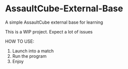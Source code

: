 # AssaultCube-External-Base
A simple AssaultCube external base for learning

This is a WIP project. Expect a lot of issues


HOW TO USE: 

1. Launch into a match
2. Run the program
3. Enjoy
